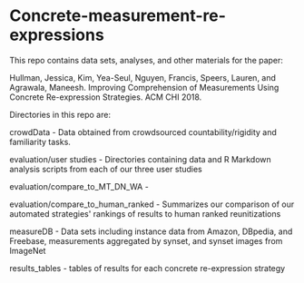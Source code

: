 # Concrete-measurement-re-expressions
This repo contains data sets, analyses, and other materials for the paper:

  Hullman, Jessica, Kim, Yea-Seul, Nguyen, Francis, Speers, Lauren, and Agrawala, Maneesh. Improving Comprehension of 
  Measurements Using Concrete Re-expression Strategies. ACM CHI 2018. 

Directories in this repo are:


  crowdData - Data obtained from crowdsourced countability/rigidity and familiarity tasks.

  evaluation/user studies - Directories containing data and R Markdown analysis scripts from each of our three user studies

  evaluation/compare_to_MT_DN_WA - 

  evaluation/compare_to_human_ranked - Summarizes our comparison of our automated strategies' rankings of results to human ranked reunitizations

  measureDB - Data sets including instance data from Amazon, DBpedia, and Freebase, measurements aggregated by synset, and 
  synset images from ImageNet

  results_tables - tables of results for each concrete re-expression strategy
